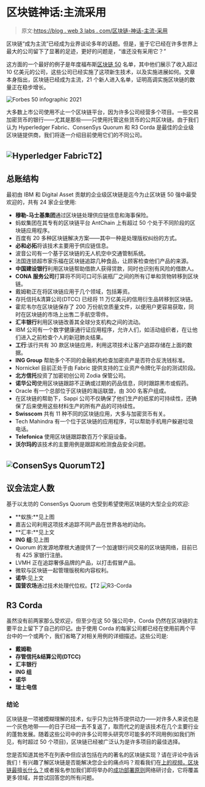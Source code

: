 # 区块链神话:主流采用

> 原文:[https://blog . web 3 labs . com/区块链-神话-主流-采用](https://blog.web3labs.com/blockchain-myths-mainstream-adoption)

区块链“成为主流”已经成为业界谈论多年的话题。但是，鉴于它已经在许多世界上最大的公司留下了显著的足迹，更好的问题是，“谁还没有采用它？”

这方面的一个最好的例子是年度福布斯[区块链 50](https://www.forbes.com/sites/michaeldelcastillo/2021/02/02/blockchain-50/?sh=72bab3c2231c) 名单，其中他们展示了收入超过 10 亿美元的公司，这些公司已经实施了这项新生技术，以及实施进展如何。文章本身指出，区块链已经成为主流，21 个新人进入名单，证明高调实施区块链的数量正在稳步增长。

![Forbes 50 infographic 2021](../Images/8c0d4c4ee36fa3deac1c733d6e954f30.png)

大多数上市公司使用不止一个区块链平台，因为许多公司经营多个项目。一些交易加密货币的银行——尤其是那些——只使用托管这些货币的公共区块链。由于我们认为 Hyperledger Fabric、ConsenSys Quorum 和 R3 Corda 是最佳的企业级区块链提供商，我们将逐一介绍目前使用它们的不同公司。

## **![Hyperledger Fabric](../Images/3326f3577c8929b6390b57bb394ce66a.png)T2】**

## **总账结构**

最初由 IBM 和 Digital Asset 贡献的企业级区块链是迄今为止区块链 50 强中最受欢迎的，共有 24 家企业使用:

*   **穆勒-马士基集团**通过区块链处理供应链信息和海事保险。
*   蚂蚁集团在其专有的区块链平台 AntChain 上有超过 50 个处于不同阶段的区块链应用程序。
*   百度有 20 多种区块链解决方案——其中一种是处理版权纠纷的方式。
*   **必和必拓**将该技术主要用于供应链信息。
*   波音公司有一个基于区块链的无人机空中交通管制系统。
*   法国连锁超市家乐福在区块链追踪几种食品，让顾客检查他们产品的来源。
*   **中国建设银行**利用区块链帮助借款人获得贷款，同时也识别有风险的借款人。
*   **CONA 服务公司**打算将不同可口可乐装瓶厂之间的所有订单和货物转移到区块链。
*   戴姆勒正在将区块链应用于几个领域，包括筹资。
*   存托信托&清算公司(DTCC) 已经将 11 万亿美元的信用衍生品转移到区块链。
*   霍尼韦尔在区块链保存了 200 万份航空质量文件，以便用户更容易获取，同时在区块链的市场上出售二手航空零件。
*   **汇丰银行**利用区块链改善其全球分支机构之间的流动。
*   IBM 公司有一个数字健康通行证应用程序，允许人们，如活动组织者，在让他们进入之前检查个人的新冠肺炎结果。
*   **工行**:该行共有 30 款区块链应用，利用这项技术让客户追踪存储在上面的数据。
*   **ING Group** 帮助多个不同的金融机构检查加密资产是否符合反洗钱标准。
*   Nornickel 目前正处于由 Fabric 提供支持的工业资产令牌化平台的测试阶段。
*   **北方信托**投资了加密初创公司 Zodia 保管公司。
*   **诺华公司**使用区块链跟踪不正确或过期的药品信息，同时跟踪黑市或假药。
*   Oracle 有一个总部位于区块链的海运联盟，由 300 名客户组成。
*   在区块链的帮助下，Sappi 公司不仅确保了他们生产的纸浆的可持续性，还确保了后来使用这些材料生产的所有产品的可持续性。
*   **Swisscom** 共有 11 种不同的区块链应用，大多与加密货币有关。
*   Tech Mahindra 有一个位于区块链的应用程序，可以帮助手机用户躲避垃圾电话。
*   **Telefonica** 使用区块链跟踪数百万个家庭设备。
*   **沃尔玛的**该技术的主要用例是跟踪和检测食品安全问题。

## **![ConsenSys Quorum](../Images/7a6ace0b59f61b7cd71220712a784c7c.png)T2】**

## **议会法定人数**

基于以太坊的 ConsenSys Quorum 也受到希望使用区块链的大型企业的欢迎:

*   **蚁族:**见上图
*   嘉吉公司利用这项技术追踪不同产品在世界各地的动向。
*   **汇丰:**见上文
*   **ING 组**:见上图
*   Quorum 的发源地摩根大通提供了一个加速银行间交易的区块链网络，目前已有 425 家银行注册。
*   LVMH 正在追踪奢侈品牌的产品，以打击假冒产品。
*   微软与区块链一起管理版税和内容权利。
*   **诺华**:见上文
*   **国营农场**通过技术处理代位权。【T2
    ![R3-Corda](../Images/04187a4d18c18817239828444f5681db.png)

## **R3 Corda**

虽然没有前两家那么受欢迎，但至少在这 50 强公司中，Corda 仍然在区块链的主要平台上留下了自己的印记。由于使用 Corda 的每家公司都已经在使用前两个平台中的一个或两个，我们省略了对相关用例的详细描述。这些公司是:

*   **戴姆勒**
*   **存管信托&结算公司(DTCC)**
*   **汇丰银行**
*   **ING 组**
*   **诺华**
*   **瑞士电信**

### **结论**

区块链是一项被模糊理解的技术，似乎只为比特币提供动力——对许多人来说也是一个灰色地带——的日子已经一去不复返了，取而代之的是该技术在几个主要行业的蓬勃发展。随着这些公司中的许多公司带头研究尽可能多的不同用例(如我们所见，有时超过 50 个项目)，区块链已经被广泛认为是许多项目的最佳选择。

您是否知道其他不在列表中但应该包括在内的著名的区块链实现？请在评论中告诉我们！有兴趣了解区块链是否能解决您企业的痛点吗？观看我们在[上的视频，区块链最擅长什么？](https://blog.web3labs.com/new-video-what-is-blockchain-great-at)或者报名参加我们即将举办的[成功部署原则](https://www.web3labs.com/principles-webinar)网络研讨会，它将覆盖更多领域，并尝试回答您的所有问题。
